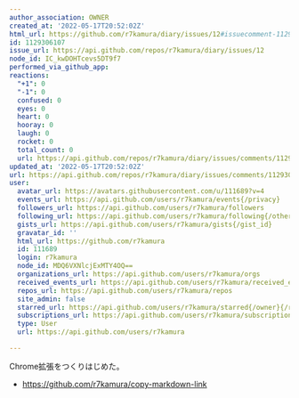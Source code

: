 ```yaml
---
author_association: OWNER
created_at: '2022-05-17T20:52:02Z'
html_url: https://github.com/r7kamura/diary/issues/12#issuecomment-1129306107
id: 1129306107
issue_url: https://api.github.com/repos/r7kamura/diary/issues/12
node_id: IC_kwDOHTcevs5DT9f7
performed_via_github_app: 
reactions:
  "+1": 0
  "-1": 0
  confused: 0
  eyes: 0
  heart: 0
  hooray: 0
  laugh: 0
  rocket: 0
  total_count: 0
  url: https://api.github.com/repos/r7kamura/diary/issues/comments/1129306107/reactions
updated_at: '2022-05-17T20:52:02Z'
url: https://api.github.com/repos/r7kamura/diary/issues/comments/1129306107
user:
  avatar_url: https://avatars.githubusercontent.com/u/111689?v=4
  events_url: https://api.github.com/users/r7kamura/events{/privacy}
  followers_url: https://api.github.com/users/r7kamura/followers
  following_url: https://api.github.com/users/r7kamura/following{/other_user}
  gists_url: https://api.github.com/users/r7kamura/gists{/gist_id}
  gravatar_id: ''
  html_url: https://github.com/r7kamura
  id: 111689
  login: r7kamura
  node_id: MDQ6VXNlcjExMTY4OQ==
  organizations_url: https://api.github.com/users/r7kamura/orgs
  received_events_url: https://api.github.com/users/r7kamura/received_events
  repos_url: https://api.github.com/users/r7kamura/repos
  site_admin: false
  starred_url: https://api.github.com/users/r7kamura/starred{/owner}{/repo}
  subscriptions_url: https://api.github.com/users/r7kamura/subscriptions
  type: User
  url: https://api.github.com/users/r7kamura

---
```

Chrome拡張をつくりはじめた。

- https://github.com/r7kamura/copy-markdown-link